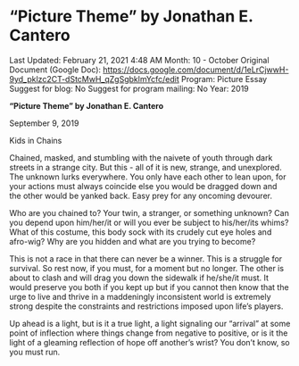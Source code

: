 # “Picture Theme” by Jonathan E. Cantero

Last Updated: February 21, 2021 4:48 AM
Month: 10 - October
Original Document (Google Doc): https://docs.google.com/document/d/1eLrCjwwH-9yd_pklzc2CT-dStcMwH_qZgSgbklmYcfc/edit
Program: Picture Essay
Suggest for blog: No
Suggest for program mailing: No
Year: 2019

**“Picture Theme” by Jonathan E. Cantero**

September 9, 2019

Kids in Chains

Chained, masked, and stumbling with the naivete of youth through dark streets in a strange city. But this - all of it is new, strange, and unexplored. The unknown lurks everywhere. You only have each other to lean upon, for your actions must always coincide else you would be dragged down and the other would be yanked back. Easy prey for any oncoming devourer.

Who are you chained to? Your twin, a stranger, or something unknown? Can you depend upon him/her/it or will you ever be subject to his/her/its whims? What of this costume, this body sock with its crudely cut eye holes and afro-wig? Why are you hidden and what are you trying to become?

This is not a race in that there can never be a winner. This is a struggle for survival. So rest now, if you must, for a moment but no longer. The other is about to clash and will drag you down the sidewalk if he/she/it must. It would preserve you both if you kept up but if you cannot then know that the urge to live and thrive in a maddeningly inconsistent world is extremely strong despite the constraints and restrictions imposed upon life’s players.

Up ahead is a light, but is it a true light, a light signaling our “arrival” at some point of inflection where things change from negative to positive, or is it the light of a gleaming reflection of hope off another’s wrist? You don’t know, so you must run.